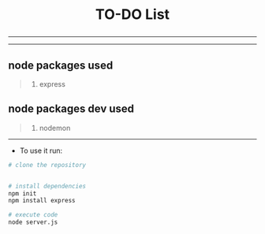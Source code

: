 # <p align="center"> TO-DO List </p> #
---
---
## node packages used ##

>1.  express

## node packages dev used ##
>1.  nodemon
---
* To use it run:
```bash
# clone the repository


# install dependencies
npm init
npm install express

# execute code
node server.js
```
